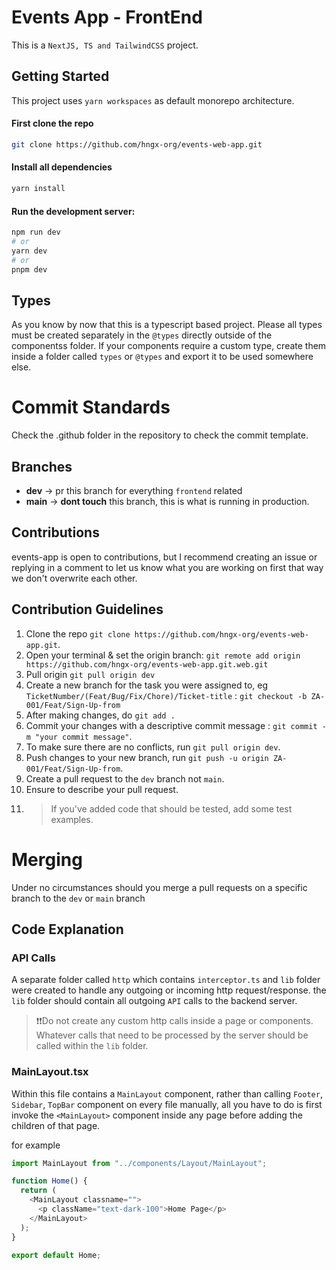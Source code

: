 # Events App - FrontEnd

This is a `NextJS, TS and TailwindCSS` project.

## Getting Started

This project uses `yarn workspaces` as default monorepo architecture.

#### First clone the repo

```bash
git clone https://github.com/hngx-org/events-web-app.git
```

#### Install all dependencies

```bash
yarn install
```

#### Run the development server:

```bash
npm run dev
# or
yarn dev
# or
pnpm dev
```

## Types

As you know by now that this is a typescript based project. Please all types must be created separately in the `@types` directly outside of the componentss folder. If your components require a custom type, create them inside a folder called `types` or `@types` and export it to be used somewhere else.

# Commit Standards

Check the .github folder in the repository to check the commit template.

## Branches

- **dev** -> pr this branch for everything `frontend` related
- **main** -> **dont touch** this branch, this is what is running in production.

## Contributions

events-app is open to contributions, but I recommend creating an issue or replying in a comment to let us know what you are working on first that way we don't overwrite each other.

## Contribution Guidelines

1. Clone the repo `git clone https://github.com/hngx-org/events-web-app.git`.
2. Open your terminal & set the origin branch: `git remote add origin https://github.com/hngx-org/events-web-app.git.web.git`
3. Pull origin `git pull origin dev`
4. Create a new branch for the task you were assigned to, eg `TicketNumber/(Feat/Bug/Fix/Chore)/Ticket-title` : `git checkout -b ZA-001/Feat/Sign-Up-from`
5. After making changes, do `git add .`
6. Commit your changes with a descriptive commit message : `git commit -m "your commit message"`.
7. To make sure there are no conflicts, run `git pull origin dev`.
8. Push changes to your new branch, run `git push -u origin ZA-001/Feat/Sign-Up-from`.
9. Create a pull request to the `dev` branch not `main`.
10. Ensure to describe your pull request.
11. > If you've added code that should be tested, add some test examples.

# Merging

Under no circumstances should you merge a pull requests on a specific branch to the `dev` or `main` branch

## Code Explanation

### API Calls

A separate folder called `http` which contains `interceptor.ts` and `lib` folder were created to handle any outgoing or incoming http request/response. the `lib` folder should contain all outgoing `API` calls to the backend server.

> ❗❗Do not create any custom http calls inside a page or components. Whatever calls that need to be processed by the server should be called within the `lib` folder.

### MainLayout.tsx

Within this file contains a `MainLayout` component, rather than calling `Footer`, `Sidebar`, `TopBar` component on every file manually, all you have to do is first invoke the `<MainLayout>` component inside any page before adding the children of that page.

for example

```js
import MainLayout from "../components/Layout/MainLayout";

function Home() {
  return (
    <MainLayout classname="">
      <p className="text-dark-100">Home Page</p>
    </MainLayout>
  );
}

export default Home;
```
